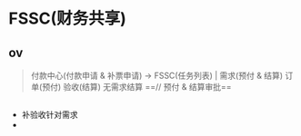 # FSSC(财务共享)

## ov

> 付款中心(付款申请 & 补票申请) -> FSSC(任务列表) | 需求(预付 & 结算) 订单(预付) 验收(结算) 无需求结算 ==// 预付 & 结算审批==




## 

- 补验收针对需求
- 






